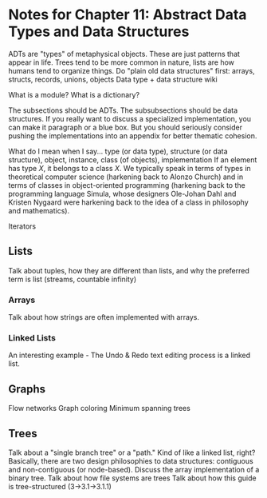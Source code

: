 # Notes for Chapter 11: Abstract Data Types and Data Structures

ADTs are "types" of metaphysical objects.
These are just patterns that appear in life. Trees tend to be more common in nature, lists are how humans tend to organize things.
Do "plain old data structures" first: arrays, structs, records, unions, objects
Data type + data structure wiki

What is a module? What is a dictionary?

The subsections should be ADTs. The subsubsections should be data structures. If you really want to discuss a specialized implementation, you can make it paragraph or a blue box. But you should seriously consider pushing the implementations into an appendix for better thematic cohesion.

What do I mean when I say... type (or data type), structure (or data structure), object, instance, class (of objects), implementation
If an element has type $X$, it belongs to a class $X$. We typically speak in terms of types in theoretical computer science (harkening back to Alonzo Church) and in terms of classes in object-oriented programming (harkening back to the programming language Simula, whose designers Ole-Johan Dahl and Kristen Nygaard were harkening back to the idea of a class in philosophy and mathematics).

Iterators

## Lists

Talk about tuples, how they are different than lists, and why the preferred term is list (streams, countable infinity)

### Arrays

Talk about how strings are often implemented with arrays.

### Linked Lists

An interesting example - The Undo & Redo text editing process is a linked list.

## Graphs

Flow networks
Graph coloring
Minimum spanning trees

## Trees

Talk about a "single branch tree" or a "path." Kind of like a linked list, right? Basically, there are two design philosophies to data structures: contiguous and non-contiguous (or node-based).
Discuss the array implementation of a binary tree.
Talk about how file systems are trees
Talk about how this guide is tree-structured (3->3.1->3.1.1)

